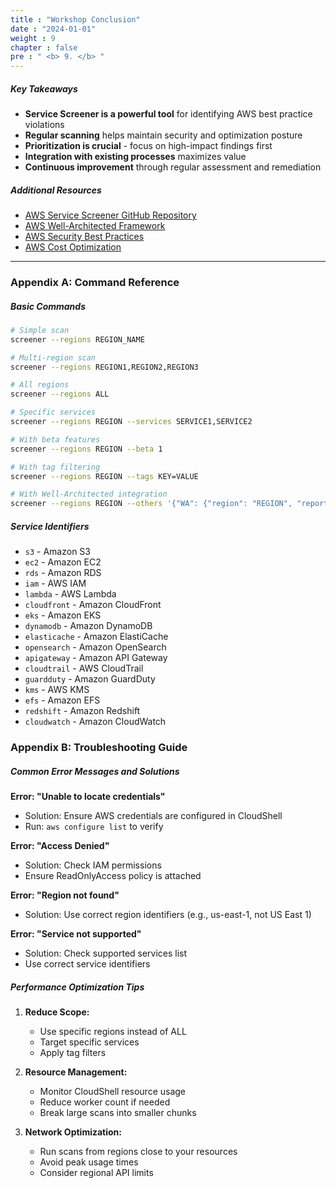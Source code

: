 ```yaml
---
title : "Workshop Conclusion"
date : "2024-01-01" 
weight : 9 
chapter : false
pre : " <b> 9. </b> "
---
```


##### Key Takeaways
- **Service Screener is a powerful tool** for identifying AWS best practice violations
- **Regular scanning** helps maintain security and optimization posture
- **Prioritization is crucial** - focus on high-impact findings first
-  **Integration with existing processes** maximizes value
- **Continuous improvement** through regular assessment and remediation

##### Additional Resources
- [AWS Service Screener GitHub Repository](https://github.com/aws-samples/service-screener-v2)
- [AWS Well-Architected Framework](https://aws.amazon.com/architecture/well-architected/)
- [AWS Security Best Practices](https://aws.amazon.com/security/security-resources/)
- [AWS Cost Optimization](https://aws.amazon.com/aws-cost-management/)
---

### Appendix A: Command Reference

##### Basic Commands
```bash
# Simple scan
screener --regions REGION_NAME

# Multi-region scan
screener --regions REGION1,REGION2,REGION3

# All regions
screener --regions ALL

# Specific services
screener --regions REGION --services SERVICE1,SERVICE2

# With beta features
screener --regions REGION --beta 1

# With tag filtering
screener --regions REGION --tags KEY=VALUE

# With Well-Architected integration
screener --regions REGION --others '{"WA": {"region": "REGION", "reportName": "NAME", "newMileStone": 1}}'
```

##### Service Identifiers
- `s3` - Amazon S3
- `ec2` - Amazon EC2
- `rds` - Amazon RDS
- `iam` - AWS IAM
- `lambda` - AWS Lambda
- `cloudfront` - Amazon CloudFront
- `eks` - Amazon EKS
- `dynamodb` - Amazon DynamoDB
- `elasticache` - Amazon ElastiCache
- `opensearch` - Amazon OpenSearch
- `apigateway` - Amazon API Gateway
- `cloudtrail` - AWS CloudTrail
- `guardduty` - Amazon GuardDuty
- `kms` - AWS KMS
- `efs` - Amazon EFS
- `redshift` - Amazon Redshift
- `cloudwatch` - Amazon CloudWatch

### Appendix B: Troubleshooting Guide

##### Common Error Messages and Solutions

**Error: "Unable to locate credentials"**
- Solution: Ensure AWS credentials are configured in CloudShell
- Run: `aws configure list` to verify

**Error: "Access Denied"**
- Solution: Check IAM permissions
- Ensure ReadOnlyAccess policy is attached

**Error: "Region not found"**
- Solution: Use correct region identifiers (e.g., us-east-1, not US East 1)

**Error: "Service not supported"**
- Solution: Check supported services list
- Use correct service identifiers

##### Performance Optimization Tips

1. **Reduce Scope:**
   - Use specific regions instead of ALL
   - Target specific services
   - Apply tag filters

2. **Resource Management:**
   - Monitor CloudShell resource usage
   - Reduce worker count if needed
   - Break large scans into smaller chunks

3. **Network Optimization:**
   - Run scans from regions close to your resources
   - Avoid peak usage times
   - Consider regional API limits


